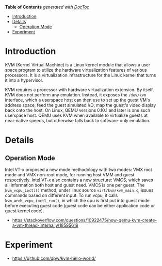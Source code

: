 <!-- START doctoc generated TOC please keep comment here to allow auto update -->
<!-- DON'T EDIT THIS SECTION, INSTEAD RE-RUN doctoc TO UPDATE -->
**Table of Contents**  *generated with [DocToc](https://github.com/thlorenz/doctoc)*

- [Introduction](#introduction)
- [Details](#details)
  - [Operation Mode](#operation-mode)
- [Experiment](#experiment)

<!-- END doctoc generated TOC please keep comment here to allow auto update -->

# Introduction

KVM (Kernel Virtual Machine) is a Linux kernel module that allows a user space program to utilize
the hardware virtualization features of various processors. It is a virtualization infrastructure
for the Linux kernel that turns it into a hypervisor.

KVM requires a processor with hardware virtualization extension. By itself, KVM does not perform
any emulation. Instead, it exposes the `/dev/kvm` interface, which a userspace host can then use to
set up the guest VM's address space; feed the guest simulated I/O; map the guest's video display
back onto the host. On Linux, QEMU versions 0.10.1 and later is one such userspace host. QEMU uses
KVM when available to virtualize guests at near-native speeds, but otherwise falls back to software-only
emulation.

# Details

## Operation Mode

Intel VT-x proposed a new mode methodology with two modes: VMX root mode and VMX non-root mode, for
running host VMM and guest respectively. Intel VT-x also contains a new structure: VMCS, which saves
all information both host and guest need. VMCS is one per guest. The `kvm_vcpu_ioctl()` method, under
linux source `virt/kvm/kvm_main.c`, issues commands based on different input. To  run vcpu, it calls
`kvm_arch_vcpu_ioctl_run()`, in which the cpu is first put into guest mode before executing guest code
(guest code can be either application code or guest kernel code).

- https://stackoverflow.com/questions/10922475/how-qemu-kvm-create-a-vm-thread-internally/18595619

# Experiment

- https://github.com/dpw/kvm-hello-world/

